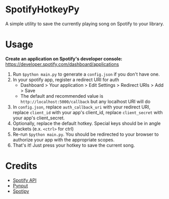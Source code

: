 # SpotifyHotkeyPy

A simple utility to save the currently playing song on Spotify to your library.

# Usage
**Create an application on Spotify's developer console:**  
https://developer.spotify.com/dashboard/applications

1. Run `$python main.py` to generate a `config.json` if you don't have one.
2. In your spotify app, register a redirect URI for auth
    - Dashboard > Your application > Edit Settings > Redirect URIs > Add > Save
    - The default and recommended value is `http://localhost:5000/callback` but any localhost URI will do
3. In `config.json`, replace `auth_callback_uri` with your redirect URI, replace `client_id` with your app's client_id, replace `client_secret` with your app's client_secret.
4. Optionally, replace the default hotkey. Special keys should be in angle brackets (e.x. `<ctrl>` for ctrl)
5. Re-run `$python main.py`. You should be redirected to your browser to authorize your app with the appropriate scopes.
6. That's it! Just press your hotkey to save the current song.

# Credits
- [Spotify API](https://developer.spotify.com/)
- [Pynput](https://pypi.org/project/pynput/)
- [Spotipy](https://spotipy.readthedocs.io/en/2.19.0/)
